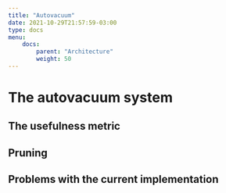 ```yaml
---
title: "Autovacuum"
date: 2021-10-29T21:57:59-03:00
type: docs
menu:
    docs:
        parent: "Architecture"
        weight: 50
---
```


# The autovacuum system

## The usefulness metric

## Pruning

## Problems with the current implementation
